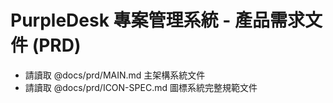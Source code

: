 # PurpleDesk 專案管理系統 - 產品需求文件 (PRD)

- 請讀取 @docs/prd/MAIN.md 主架構系統文件
- 請讀取 @docs/prd/ICON-SPEC.md 圖標系統完整規範文件
